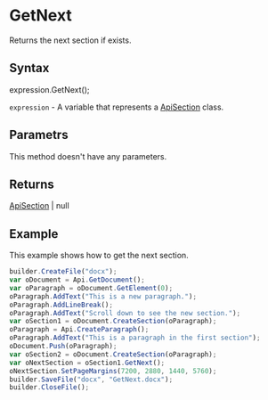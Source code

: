 # GetNext

Returns the next section if exists.

## Syntax

expression.GetNext();

`expression` - A variable that represents a [ApiSection](../ApiSection.md) class.

## Parametrs

This method doesn't have any parameters.

## Returns

[ApiSection](../ApiSection.md) &#124; null

## Example

This example shows how to get the next section.

```javascript
builder.CreateFile("docx");
var oDocument = Api.GetDocument();
var oParagraph = oDocument.GetElement(0);
oParagraph.AddText("This is a new paragraph.");
oParagraph.AddLineBreak();
oParagraph.AddText("Scroll down to see the new section.");
var oSection1 = oDocument.CreateSection(oParagraph);
oParagraph = Api.CreateParagraph();
oParagraph.AddText("This is a paragraph in the first section");
oDocument.Push(oParagraph);
var oSection2 = oDocument.CreateSection(oParagraph);
var oNextSection = oSection1.GetNext();
oNextSection.SetPageMargins(7200, 2880, 1440, 5760);
builder.SaveFile("docx", "GetNext.docx");
builder.CloseFile();
```
